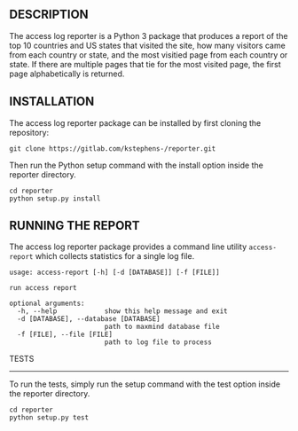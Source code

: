 DESCRIPTION
-----------

The access log reporter is a Python 3 package that produces a report of the top 10 countries and US states that visited the site, how many visitors came from each country or state, and the most visitied page from each country or state. If there are multiple pages that tie for the most visited page, the first page alphabetically is returned.


INSTALLATION
------------

The access log reporter package can be installed by first cloning the repository:

    git clone https://gitlab.com/kstephens-/reporter.git

Then run the Python setup command with the install option inside the reporter directory.

    cd reporter
    python setup.py install


RUNNING THE REPORT
------------------

The access log reporter package provides a command line utility `access-report` which collects statistics for a single log file.

    usage: access-report [-h] [-d [DATABASE]] [-f [FILE]]

    run access report

    optional arguments:
      -h, --help            show this help message and exit
      -d [DATABASE], --database [DATABASE]
                            path to maxmind database file
      -f [FILE], --file [FILE]
                            path to log file to process


TESTS
_____

To run the tests, simply run the setup command with the test option inside the reporter directory.

    cd reporter
    python setup.py test


